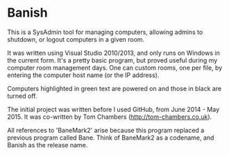 # Banish
This is a SysAdmin tool for managing computers, allowing admins to shutdown, or logout computers in a given room.

It was written using Visual Studio 2010/2013, and only runs on Windows in the current form. It's a pretty basic program, but proved useful during my computer room management days. One can custom rooms, one per file, by entering the computer host name (or the IP address). 

Computers highlighted in green text are powered on and those in black are turned off.

The initial project was written before I used GitHub, from June 2014 - May 2015. It was co-written by Tom Chambers (http://tom-chambers.co.uk).

All references to 'BaneMark2' arise because this program replaced a previous program called Bane. Think of BaneMark2 as a codename, and Banish as the release name.
